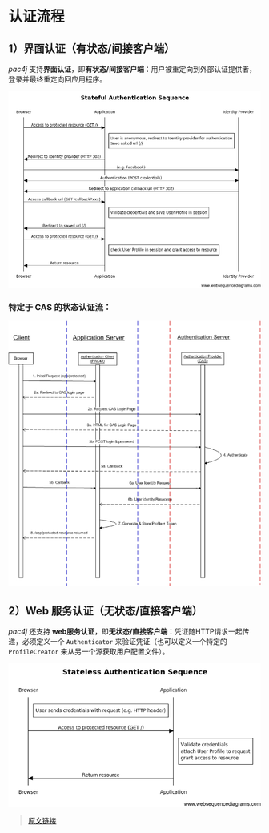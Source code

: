 # 认证流程

## 1）界面认证（有状态/间接客户端）

*pac4j* 支持**界面认证**，即**有状态/间接客户端**：用户被重定向到外部认证提供者，登录并最终重定向回应用程序。

![pac4j-stateful.png](./assets/pac4j-stateful.png)

### 特定于 CAS 的状态认证流：

![sequence_diagram.jpg](./assets/sequence_diagram.jpg)

## 2）Web 服务认证（无状态/直接客户端）

*pac4j* 还支持 **web服务认证**，即**无状态/直接客户端**：凭证随HTTP请求一起传递，必须定义一个 `Authenticator` 来验证凭证（也可以定义一个特定的 `ProfileCreator` 来从另一个源获取用户配置文件）。

![pac4j-stateless.png](./assets/pac4j-stateless.png)

> [原文链接](https://www.pac4j.org/4.0.x/docs/authentication-flows.html)
